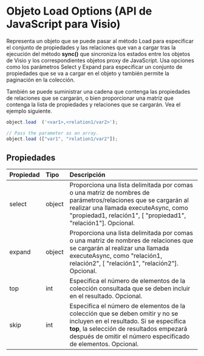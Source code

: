 # <a name="object-load-options-javascript-api-for-visio"></a>Objeto Load Options (API de JavaScript para Visio)

Representa un objeto que se puede pasar al método Load para especificar el conjunto de propiedades y las relaciones que van a cargar tras la ejecución del método **sync()** que sincroniza los estados entre los objetos de Visio y los correspondientes objetos proxy de JavaScript. Usa opciones como los parámetros Select y Expand para especificar un conjunto de propiedades que se va a cargar en el objeto y también permite la paginación en la colección.

También se puede suministrar una cadena que contenga las propiedades de relaciones que se cargarán, o bien proporcionar una matriz que contenga la lista de propiedades y relaciones que se cargarán. Vea el ejemplo siguiente.

```js
object.load  ('<var1>,<relation1/var2>');

// Pass the parameter as an array.
object.load (["var1", "relation1/var2"]);
```

## <a name="properties"></a>Propiedades

| Propiedad | Tipo  | Descripción |
|:---------|:------|:------------|
|select    |object |Proporciona una lista delimitada por comas o una matriz de nombres de parámetros/relaciones que se cargarán al realizar una llamada executeAsync, como "propiedad1, relación1", [ "propiedad1", "relación1"]. Opcional.|
|expand    |object |Proporciona una lista delimitada por comas o una matriz de nombres de relaciones que se cargarán al realizar una llamada executeAsync, como "relación1, relación2", [ "relación1", "relación2"]. Opcional.|
|top       |int    |Especifica el número de elementos de la colección consultada que se deben incluir en el resultado. Opcional.|
|skip      |int    |Especifica el número de elementos de la colección que se deben omitir y no se incluyen en el resultado. Si se especifica **top**, la selección de resultados empezará después de omitir el número especificado de elementos. Opcional.|

